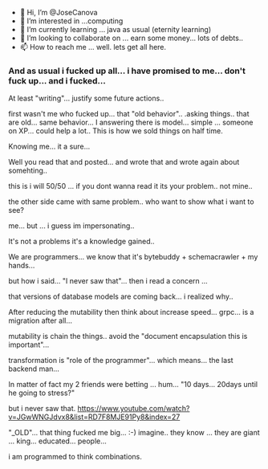 - 👋 Hi, I’m @JoseCanova
- 👀 I’m interested in ...computing
- 🌱 I’m currently learning ... java as usual (eternity learning)
- 💞️ I’m looking to collaborate on ... earn some money... lots of debts..
- 📫 How to reach me ... well. lets get all here.

<!---
JoseCanova/JoseCanova is a ✨ special ✨ repository because its `README.md` (this file) appears on your GitHub profile.
You can click the Preview link to take a look at your changes.
--->
### And as usual i fucked up all... i have promised to me... don't fuck up... and i fucked... 
At least "writing"... justify some future actions.. 

first wasn't me who fucked up... that "old behavior".. .asking things.. that are old... same behavior... 
I answering there is model... simple ... someone on XP... could help a lot.. 
This is how we sold things on half time.

Knowing me... it a sure... 

Well you read that and posted... and wrote that and wrote again about somehting.. 

this is i will 50/50 ... if you dont wanna read it its your problem.. not mine.. 

the other side came with same problem.. who want to show what i want to see?

me... but ... i guess im impersonating.. 

It's not a problems it's a knowledge gained..

We are programmers... we know that it's bytebuddy + schemacrawler + my hands... 

but how i said... "I never saw that"... then i read a concern ... 

that versions of database models are coming back... i realized why..

After reducing the mutability then think about increase speed... grpc... is a migration after all... 

mutability is chain the things.. avoid the "document encapsulation this is important"... 

transformation is "role of the programmer"... which means... the last backend man... 



In matter of fact my 2 friends were betting ... hum... "10 days... 20days until he going to stress?"

but i never saw that. https://www.youtube.com/watch?v=JGwWNGJdvx8&list=RD7F8MJE91Py8&index=27

"_OLD"... that thing fucked me big... :-) imagine.. they know ... 
they are giant ... king... educated... people... 

i am programmed to think combinations.
